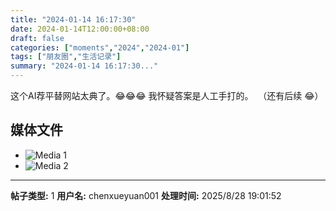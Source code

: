```yaml
---
title: "2024-01-14 16:17:30"
date: 2024-01-14T12:00:00+08:00
draft: false
categories: ["moments","2024","2024-01"]
tags: ["朋友圈","生活记录"]
summary: "2024-01-14 16:17:30..."
---
```


这个AI荐平替网站太典了。😂😂😂 我怀疑答案是人工手打的。
​
​（还有后续 😂）

## 媒体文件

- ![Media 1](/Moments/photos/2024-01-14/202401141617300.jpg)
- ![Media 2](/Moments/photos/2024-01-14/202401141617301.jpg)

---

**帖子类型:** 1
**用户名:** chenxueyuan001
**处理时间:** 2025/8/28 19:01:52